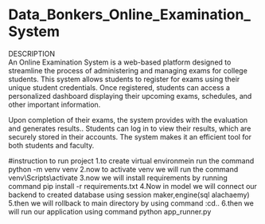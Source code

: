 # Data_Bonkers_Online_Examination_System

DESCRIPTION                                                                                                                                                     
An Online Examination System is a web-based platform designed to streamline the process of administering and managing exams for college students. This system allows students to register for exams  using their unique student credentials. Once registered, students can access a personalized dashboard displaying their upcoming exams, schedules, and other important information.

Upon completion of their exams, the system provides with the evaluation  and generates  results.. Students can log in to view their results, which are securely stored in their accounts. The system  makes it an efficient tool for both students and faculty.

#instruction to run project 
1.to create virtual environmein run the command python -m venv venv
2.now to activate venv we will run the command venv\Scripts\activate
3.now we will install requirements by running command pip install -r requirements.txt
4.Now in model we will connect our backend to created database using session maker,engine(sql alachaemy)
5.then we will rollback to main directory by using command :cd..
6.then we will run our application using command python app_runner.py
